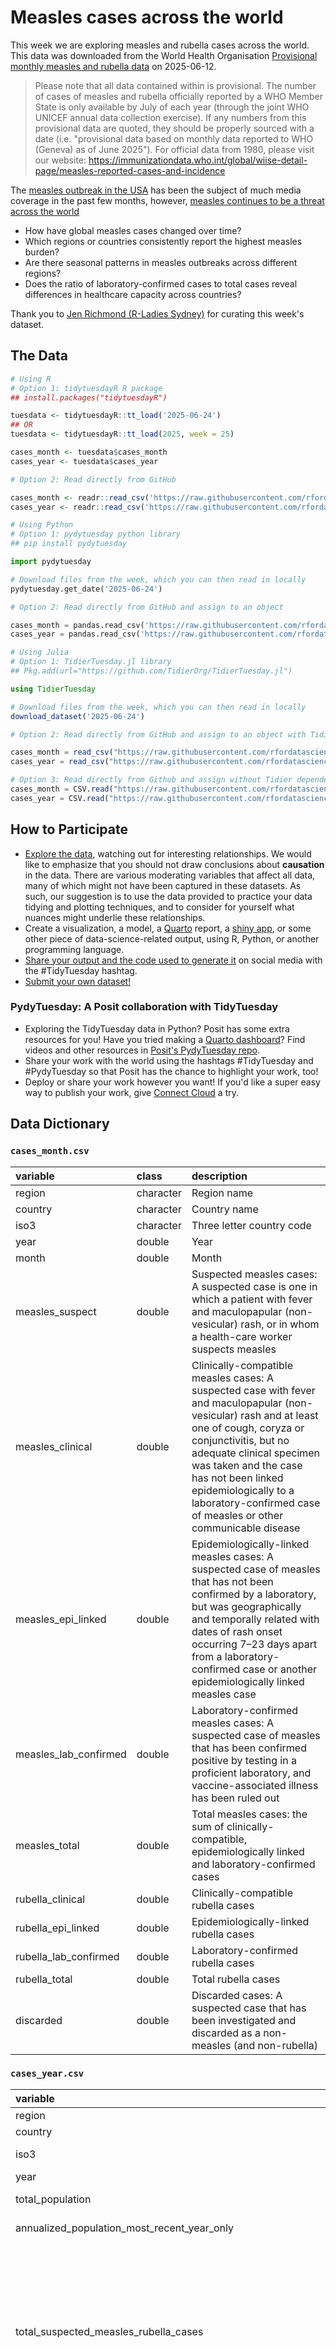 # Measles cases across the world

This week we are exploring measles and rubella cases across the world. This data was downloaded from 
the World Health Organisation [Provisional monthly measles and rubella data](https://immunizationdata.who.int/global?topic=Provisional-measles-and-rubella-data&location=) on 
2025-06-12. 

> Please note that all data contained within is provisional. The number of cases of measles and 
> rubella officially reported by a WHO Member State is only available by July of each year 
> (through the joint WHO UNICEF annual data collection exercise). If any numbers from this provisional
> data are quoted, they should be properly sourced with a date (i.e. "provisional data based on 
> monthly data reported to WHO (Geneva) as of June 2025"). For official data from 1980, please visit our website: 
> https://immunizationdata.who.int/global/wiise-detail-page/measles-reported-cases-and-incidence


The [measles outbreak in the USA](https://abcnews.go.com/Health/measles-cases-reach-1046-us-infections-confirmed-30/story?id=122108194) 
has been the subject of much media coverage in the past few months, however, [measles continues to be a threat across the world](https://www.cdc.gov/global-measles-vaccination/data-research/global-measles-outbreaks/index.html)

- How have global measles cases changed over time?
- Which regions or countries consistently report the highest measles burden?
- Are there seasonal patterns in measles outbreaks across different regions?
- Does the ratio of laboratory-confirmed cases to total cases reveal differences in healthcare capacity across countries?

Thank you to [Jen Richmond (R-Ladies Sydney)](https://github.com/jenrichmond) for curating this week's dataset.

## The Data

```r
# Using R
# Option 1: tidytuesdayR R package 
## install.packages("tidytuesdayR")

tuesdata <- tidytuesdayR::tt_load('2025-06-24')
## OR
tuesdata <- tidytuesdayR::tt_load(2025, week = 25)

cases_month <- tuesdata$cases_month
cases_year <- tuesdata$cases_year

# Option 2: Read directly from GitHub

cases_month <- readr::read_csv('https://raw.githubusercontent.com/rfordatascience/tidytuesday/main/data/2025/2025-06-24/cases_month.csv')
cases_year <- readr::read_csv('https://raw.githubusercontent.com/rfordatascience/tidytuesday/main/data/2025/2025-06-24/cases_year.csv')
```

```python
# Using Python
# Option 1: pydytuesday python library
## pip install pydytuesday

import pydytuesday

# Download files from the week, which you can then read in locally
pydytuesday.get_date('2025-06-24')

# Option 2: Read directly from GitHub and assign to an object

cases_month = pandas.read_csv('https://raw.githubusercontent.com/rfordatascience/tidytuesday/main/data/2025/2025-06-24/cases_month.csv')
cases_year = pandas.read_csv('https://raw.githubusercontent.com/rfordatascience/tidytuesday/main/data/2025/2025-06-24/cases_year.csv')
```

```julia
# Using Julia
# Option 1: TidierTuesday.jl library
## Pkg.add(url="https://github.com/TidierOrg/TidierTuesday.jl")

using TidierTuesday

# Download files from the week, which you can then read in locally
download_dataset('2025-06-24')

# Option 2: Read directly from GitHub and assign to an object with TidierFiles

cases_month = read_csv("https://raw.githubusercontent.com/rfordatascience/tidytuesday/main/data/2025/2025-06-24/cases_month.csv")
cases_year = read_csv("https://raw.githubusercontent.com/rfordatascience/tidytuesday/main/data/2025/2025-06-24/cases_year.csv")

# Option 3: Read directly from Github and assign without Tidier dependencies
cases_month = CSV.read("https://raw.githubusercontent.com/rfordatascience/tidytuesday/main/data/2025/2025-06-24/cases_month.csv", DataFrame)
cases_year = CSV.read("https://raw.githubusercontent.com/rfordatascience/tidytuesday/main/data/2025/2025-06-24/cases_year.csv", DataFrame)
```


## How to Participate

- [Explore the data](https://r4ds.hadley.nz/), watching out for interesting relationships. We would like to emphasize that you should not draw conclusions about **causation** in the data. There are various moderating variables that affect all data, many of which might not have been captured in these datasets. As such, our suggestion is to use the data provided to practice your data tidying and plotting techniques, and to consider for yourself what nuances might underlie these relationships.
- Create a visualization, a model, a [Quarto](https://quarto.org/) report, a [shiny app](https://shiny.posit.co/), or some other piece of data-science-related output, using R, Python, or another programming language.
- [Share your output and the code used to generate it](../../../sharing.md) on social media with the #TidyTuesday hashtag.
- [Submit your own dataset!](../../../pr_instructions.md)

### PydyTuesday: A Posit collaboration with TidyTuesday

- Exploring the TidyTuesday data in Python? Posit has some extra resources for you! Have you tried making a [Quarto dashboard](https://quarto.org/docs/dashboards/)? Find videos and other resources in [Posit's PydyTuesday repo](https://github.com/posit-dev/python-tidytuesday-challenge).
- Share your work with the world using the hashtags #TidyTuesday and #PydyTuesday so that Posit has the chance to highlight your work, too!
- Deploy or share your work however you want! If you'd like a super easy way to publish your work, give [Connect Cloud](https://connect.posit.cloud/) a try.


## Data Dictionary

### `cases_month.csv`

|variable              |class     |description                           |
|:---------------------|:---------|:-------------------------------------|
|region                |character |Region name  |
|country               |character |Country name |
|iso3                  |character |Three letter country code |
|year                  |double    |Year|
|month                 |double    |Month |
|measles_suspect       |double    |Suspected measles cases: A suspected case is one in which a patient with fever and maculopapular (non-vesicular) rash, or in whom a health-care worker suspects measles  |
|measles_clinical      |double    |Clinically-compatible measles cases: A suspected case with fever and maculopapular (non-vesicular) rash and at least one of cough, coryza or conjunctivitis, but no adequate clinical specimen was taken and the case has not been linked epidemiologically to a laboratory-confirmed case of measles or other communicable disease  |
|measles_epi_linked    |double    |Epidemiologically-linked measles cases: A suspected case of measles that has not been confirmed by a laboratory, but was geographically and temporally related with dates of rash onset occurring 7–23 days apart from a laboratory-confirmed case or another epidemiologically linked measles case |
|measles_lab_confirmed |double    |Laboratory-confirmed measles cases: A suspected case of measles that has been confirmed positive by testing in a proficient laboratory, and vaccine-associated illness has been ruled out  |
|measles_total         |double    |Total measles cases: the sum of clinically-compatible, epidemiologically linked and laboratory-confirmed cases  |
|rubella_clinical      |double    |Clinically-compatible rubella cases  |
|rubella_epi_linked    |double    |Epidemiologically-linked rubella cases |
|rubella_lab_confirmed |double    |Laboratory-confirmed rubella cases |
|rubella_total         |double    |Total rubella cases |
|discarded             |double    |Discarded cases: A suspected case that has been investigated and discarded as a non-measles (and non-rubella) |

### `cases_year.csv`

|variable                                                        |class     |description                           |
|:---------------------------------------------------------------|:---------|:-------------------------------------|
|region                                                          |character |Region name  |
|country                                                         |character |Country name |
|iso3                                                            |character |Three letter country code |
|year                                                            |character |Year |
|total_population                                                |character |Country population |
|annualized_population_most_recent_year_only                     |character |Annualized population 2025 |
|total_suspected_measles_rubella_cases                           |character |Suspected measles/rubella cases: A suspected case is one in which a patient with fever and maculopapular (non-vesicular) rash, or in whom a health-care worker suspects measles (or rubella) |
|measles_total                                                   |character |Total measles cases: the sum of clinically-compatible, epidemiologically linked and laboratory-confirmed cases |
|measles_lab_confirmed                                           |character |Laboratory-confirmed measles cases: A suspected case of measles that has been confirmed positive by testing in a proficient laboratory, and vaccine-associated illness has been ruled out |
|measles_epi_linked                                              |character |Epidemiologically-linked measles cases: A suspected case of measles that has not been confirmed by a laboratory, but was geographically and temporally related with dates of rash onset occurring 7–23 days apart from a laboratory-confirmed case or another epidemiologically linked measles case |
|measles_clinical                                                |character |Clinically-compatible measles cases: A suspected case with fever and maculopapular (non-vesicular) rash and at least one of cough, coryza or conjunctivitis, but no adequate clinical specimen was taken and the case has not been linked epidemiologically to a laboratory-confirmed case of measles or other communicable disease |
|measles_incidence_rate_per_1000000_total_population             |character |Measles cases per million population |
|rubella_total                                                   |character |Total rubella cases |
|rubella_lab_confirmed                                           |character |Laboratory-confirmed rubella cases |
|rubella_epi_linked                                              |character |Epidemiologically-linked rubella cases |
|rubella_clinical                                                |character |Clinically-compatible rubella cases |
|rubella_incidence_rate_per_1000000_total_population             |character |Rubella cases per million population |
|discarded_cases                                                 |character |Discarded cases: A suspected case that has been investigated and discarded as a non-measles (and non-rubella) |
|discarded_non_measles_rubella_cases_per_100000_total_population |character |Discarded cases per million population |

## Cleaning Script

```r
# Data provided by WHO Provisional measles and rubella data. Cleaning variable
# names and fixing data types.

library(tidyverse)
library(here)
library(readxl)
library(janitor)

cases_month <- read_xlsx(here("404-table-web-epi-curve-data.xlsx"), 2) %>%
  janitor::clean_names() %>%
  dplyr::mutate(
    dplyr::across(year:discarded, as.numeric)
  )

cases_year <- read_xlsx(here("403-table-web-reporting-data.xlsx"), 2) %>%
  row_to_names(1) %>%
  clean_names() %>%
  rename(
    country = member_state,
    iso3 = iso_country_code,
    measles_total= number_of_measles_cases_by_confirmation_method,
    measles_lab_confirmed = na,
    measles_epi_linked = na_2,
    measles_clinical = na_3,
    rubella_total = number_of_rubella_cases_by_confirmation_method,
    rubella_lab_confirmed = na_4,
    rubella_epi_linked = na_5,
    rubella_clinical = na_6
  ) %>%
  slice(-1)

```
